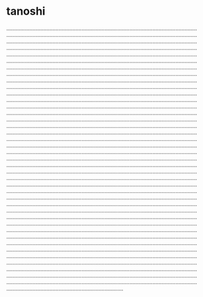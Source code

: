 # tanoshi

............................................................................................................................................................................................................................................................................................................................................................................................................................................................................................................................................................................................................................................................................................................................................................................................................................................................................................................................................................................................................................................................................................................................................................................................................................................................................................................................................................................................................................................................................................................................................................................................................................................................................................................................................................................................................................................................................................................................................................................................................................................................................................................................................................................................................................................................................................................................................................................................................................................................................................................................................................................................................................................................................................................................................................................................................................................................................................................................................................................................................................................................................................................................................................................................................................................................................................................................................................................................................................................................................................................................................................................................................................................................................................................................................................................................................................................................................................................................................................................................................................................................................................................................................................................................................................................................................................................................................................................................................................................................................................................................................................................................................................................................................................................................................................................................................................................................................................................................................................................................................................................................................................................................................................................................................................................
